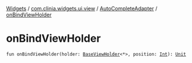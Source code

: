 [Widgets](../../index.md) / [com.clinia.widgets.ui.view](../index.md) / [AutoCompleteAdapter](index.md) / [onBindViewHolder](./on-bind-view-holder.md)

# onBindViewHolder

`fun onBindViewHolder(holder: `[`BaseViewHolder`](../-base-view-holder/index.md)`<*>, position: `[`Int`](https://kotlinlang.org/api/latest/jvm/stdlib/kotlin/-int/index.html)`): `[`Unit`](https://kotlinlang.org/api/latest/jvm/stdlib/kotlin/-unit/index.html)